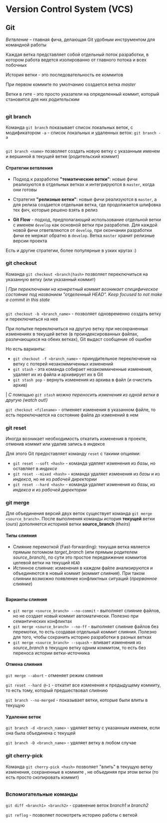 # Version Control System (VCS)
## Git

*Ветвление* – главная фича, делающая Git удобным инструментом для командной работы

Каждая ветка представляет собой отдельный поток разработки, в котором работа ведется изолированно от главного потока и всех побочных

История ветки - это последовательность ее коммитов

При первом коммите по умолчанию создается ветка _master_

Ветки в гите - это просто указатели на определенный коммит, который становится для них _родительским_

<p align="center">
	<img src="images/4.png" alt="">
</p>

### git branch
Команда `git branch` показывает список локальных веток, с модификатором `-a` - список локальных и удаленных веток: `git branch -a`

<p align="center">
	<img src="images/5.png" alt="">
</p>

`git branch <name>` позволяет создать новую ветку с указанным именем и вершиной в текущей ветке (родительский коммит)

#### Стратегии ветвления
* Подход к разработке **"тематические ветки"**: новые фичи реализуются в отдельных ветках и интегрируются в `master`, когда они готовы

* Стратегия **"релизные ветки"**: новые фичи реализуются в `master`, а для релиза создается отдельная ветка, где продолжается шлифовка тех фич, которые решено взять в релиз

* **Git Flow** - подход, предполагающий использование отдельной ветки с именем `develop` как основной ветки при разработке. Для каждой новой фичи ответвляются от `develop`, при окончании разработки фичи ее мержат обратно в `develop`. Ветка `master` хранит релизные версии проекта

Есть и другие стратегии, более популярные в узких кругах :)

### git checkout
Команда `git checkout <branch|hash>` позволяет переключиться на указанную ветку (или указанный коммит)

| _При переключении на конкретный коммит возникает специфическое состояние под названием "отделенный HEAD". Keep focused to not make a commit in this state_

<p align="center">
	<img src="images/6.png" alt="">
</p>

`git checkout -b <branch_name>` - позволяет одновременно создать ветку и переключиться на нее

При попытке переключиться на другую ветку при несохраненных изменениях в текущей ветке (в проиндексированных файлах, различающихся на обеих ветках), Git выдаст сообщение об ошибке

Но есть варианты:
* `git checkout -f <branch_name>` - принудительное переключение на ветку с потерей незакоммиченных изменений
* `git stash` - эта команда собирает незакоммиченные изменения, удаляет их из файла и архивирует их в Git
* `git stash pop` - вернуть изменения из архива в файл (и очистить архив)

| _С помощью `git stash` можно переносить изменения из одной ветки в другую (watch out!)_

`git checkout <filename>` - отменяет изменения в указанном файле, то есть переключается на состояние файла до изменений в нем

### git reset
Иногда возникает необходимость откатить изменения в проекте, отменив коммит или удалив запись в индексе

Для этого Git предоставляет команду `reset` с такими опциями:
* `git reset --soft <hash>` - команда удяляет изменения из _базы_, но оставляет в _индексе_
* `git reset --mixed <hash>` - команда удаляет изменения из _базы_ и из _индекса_, но не из _рабочей директории_
* `git reset --hard <hash>` - команда удаляет изменения из _базы_, из _индекса_ и из _рабочей директории_

### git merge
Для объединения версий двух веток существует команда `git merge <source_branch>`. После выполнения команды история **текущей** ветки (_ours_) дополняется историей ветки **source_branch** (_theirs_)

#### Типы слияния
* Слияние перемоткой (Fast-forwarding): текущая ветка является прямым потомком _target_branch_ (или прямым родителем _source_branch_), по сути это простое передвижение коммитов целевой ветки на текущий `HEAD`
* Истинное слияние: изменения в каждом файле анализируются и объединяются в новый коммит (_коммит слияния_). При таком слиянии возможно появление конфликтных ситуаций (_прерванное слияние_)

<p align="center">
	<img src="images/7.png" alt="">
</p>

#### Варианты слияния
* `git merge <source_branch> --no-commit` - выполняет слияние файлов, но не создает новый коммит автоматически. Полезно при семантических конфликтах
* `git merge <source_branch> --no-ff` - выполняет слияние файлов без перемотки, то есть создавая отдельный коммит слияния. Полезно для того, чтобы сохранить историю разработки в разных ветках
* `git merge <source_branch> --squash` - вливает изменения из _source_branch_ в текущую ветку одним коммитом, то есть без переноса истории ветки-источника

#### Отмена слияния
`git merge --abort` - отменяет режим слияния

`git reset --hard @~1` - откатит все изменения к предыдущему коммиту, то есть тому, который предшествовал слиянию

`git branch --no-merged` - показывает ветки, которые были влиты в текущую

#### Удаление веток
`git branch -d <branch_name>` - удяляет ветку с указанным именем, если она была объединена с текущей

`git branch -D <branch_name>` - удяляет ветку в любом случае

### git cherry-pick
Команда `git cherry-pick <hash>` позволяет "влить" в текущую ветку изменения, сохраненные в коммите _<hash>_, не объединяя при этом ветки (то есть просто скопировать коммит)

<p align="center">
	<img src="images/8.png" alt="">
</p>

### Вспомогательные команды
`git diff <branch1> <branch2>` - сравнение веток _branch1_ и _branch2_

`git reflog` - позволяет посмотреть историю работы с веткой